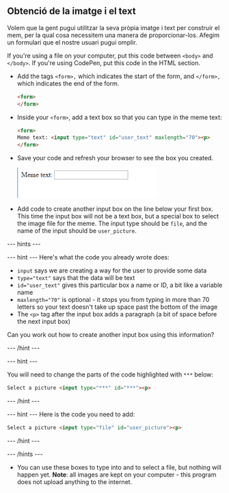 ## Obtenció de la imatge i el text

Volem que la gent pugui utilitzar la seva pròpia imatge i text per construir el mem, per la qual cosa necessitem una manera de proporcionar-los. Afegim un formulari que el nostre usuari pugui omplir.

If you're using a file on your computer, put this code between `<body>` and `</body>`. If you're using CodePen, put this code in the HTML section.

- Add the tags `<form>,` which indicates the start of the form, and `</form>,` which indicates the end of the form.

    ```html
    <form>
    </form>
    ```

- Inside your `<form>`, add a text box so that you can type in the meme text:

  ```html
  <form>
  Meme text: <input type="text" id="user_text" maxlength="70"><p>
  </form>
  ```

- Save your code and refresh your browser to see the box you created.

    ![First box](images/first-box.png)

- Add code to create another input box on the line below your first box. This time the input box will not be a text box, but a special box to select the image file for the meme. The input type should be `file`, and the name of the input should be `user_picture`.

--- hints ---

--- hint --- Here's what the code you already wrote does:

  * `input` says we are creating a way for the user to provide some data
  * `type="text"` says that the data will be text
  * `id="user_text"` gives this particular box a name or ID, a bit like a variable name
  * `maxlength="70"` is optional - it stops you from typing in more than 70 letters so your text doesn't take up space past the bottom of the image
  * The `<p>` tag after the input box adds a paragraph (a bit of space before the next input box)

Can you work out how to create another input box using this information?

--- /hint ---

--- hint ---

You will need to change the parts of the code highlighted with `***` below:

```html
Select a picture <input type="***" id="***"><p>
```

--- /hint ---

--- hint --- Here is the code you need to add:

```html
Select a picture <input type="file" id="user_picture"><p>
```
--- /hint ---

--- /hints ---

- You can use these boxes to type into and to select a file, but nothing will happen yet. **Note**: all images are kept on your computer - this program does not upload anything to the internet.
